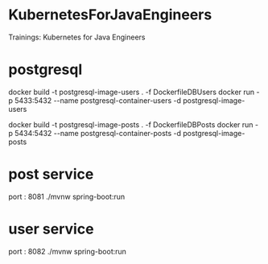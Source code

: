 # KubernetesForJavaEngineers
Trainings: Kubernetes for Java Engineers

# postgresql
docker build -t postgresql-image-users . -f DockerfileDBUsers
docker run -p 5433:5432 --name postgresql-container-users -d postgresql-image-users

docker build -t postgresql-image-posts . -f DockerfileDBPosts
docker run -p 5434:5432 --name postgresql-container-posts -d postgresql-image-posts

# post service

port : 8081
./mvnw spring-boot:run

# user service

port : 8082
./mvnw spring-boot:run